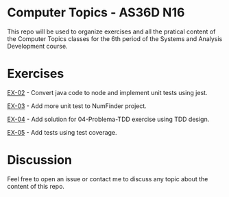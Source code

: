 # Computer Topics - AS36D N16

This repo will be used to organize exercises and all the pratical content of the Computer Topics classes for the 6th period of the Systems and Analysis Development course.

# Exercises

[EX-02](https://github.com/tgwow/computer-topics/tree/master/NAP/02) - Convert java code to node and implement unit tests using jest.

[EX-03](https://github.com/tgwow/computer-topics/tree/master/NAP/03) - Add more unit test to NumFinder project.

[EX-04](https://github.com/tgwow/computer-topics/tree/master/NAP/04) - Add solution for 04-Problema-TDD exercise using TDD design.

[EX-05](https://github.com/tgwow/computer-topics/tree/master/NAP/05) - Add tests using test coverage.

# Discussion

Feel free to open an issue or contact me to discuss any topic about the content of this repo.
